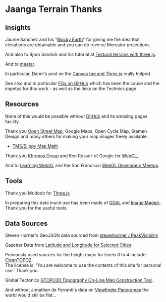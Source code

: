 Jaanga Terrain Thanks
=====================


## Insights

Jaume Sanchez and his "[Blocky Earth](http://www.clicktorelease.com/code/blocky_earth/)" for giving me the idea that elevations are obtainable and you can do reverse Mercator projections.

And also to Bjorn Sandvik and his tutorial at [Textural terrains with three.js](http://blog.thematicmapping.org/2013/10/textural-terrains-with-threejs.html).

And to [meetar]( http://edgeca.se/journey-to-the-center-of-web3d/ ).

In particular, Danni's post on the [Canvas tag and Three.js]( http://danni-three.blogspot.com/2013/09/threejs-heightmaps.html ) really helped.

See also and in particular [FGx on GitHub]( http://fgx.github.io ) which has been the cause and the impetus for this work - as well as the links on the Technics page.

## Resources
None of this would be possible without [GitHub]( http://github.com) and its amazing pages facility.

Thank you [Open Street Map]( http://openstreetmap.org/copyright ), Google Maps, Open Cycle Map, Stamen Design and many others for making your map images freely available.  
- [TMS/Slippy Map Math]( http://wiki.openstreetmap.org/wiki/Slippy_map_tilenames#Tile_servers )

Thank you [Khronos Group]( http://www.khronos.org/ ) and Ken Russell of Google for [WebGL]( http://www.khronos.org/webgl/ ),

And to [Learning WebGL]( http://learningwebgl.com/blog/ ) and the San Francisco [WebGL Developers Meetup]( http://www.meetup.com/WebGL-Developers-Meetup/ ).

## Tools

Thank you Mr.doob for [Three.js]( http://mrdoob.github.io ) 

In preparing this data much use has been made of [GDAL]( http://gdal.org ) and [Image Magick]( http://imagemagick.org ). Thank you for the useful tools.

## Data Sources

Steven Horner's GeoJSON data sourced from [stevenhorner / PeakVisibility]( https://github.com/stevenhorner/PeakVisibility/ )

Gazetter Data from [Latitude and Longitude for Selected Cities]( http://www.golombek.com/locations.html )

Previously used sources for the height maps for levels 0 to 4 include:  
[CleanTOPO2]( http://www.shadedrelief.com/cleantopo2/index.html ).  
The license is: 'You are welcome to use the contents of this site for personal use.'  Thank you.

Global Tectonics [GTOPO30 Topography On-Line Map Construction Tool]( http://www.serg.unicam.it/Gtopo30.htm ).  

And without Jonathan de Ferranti's data on [Viewfinder Panoramas]( http://www.viewfinderpanoramas.org/ ) the world would still be flat...

